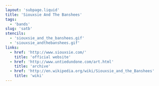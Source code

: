 ```yaml
---
layout: 'subpage.liquid'
title: 'Siouxsie And The Banshees'
tags:
  - 'bands'
slug: 'satb'
stencils:
  - 'siouxsie_and_the_banshees.gif'
  - 'siouxsie_andthebanshees.gif'
links:
  - href: 'http://www.siouxsie.com/'
    title: 'official website'
  - href: 'http://www.untiedundone.com/art.html'
    title: 'archive'
  - href: 'http://en.wikipedia.org/wiki/Siouxsie_and_the_Banshees'
    title: 'wiki'
---
```


